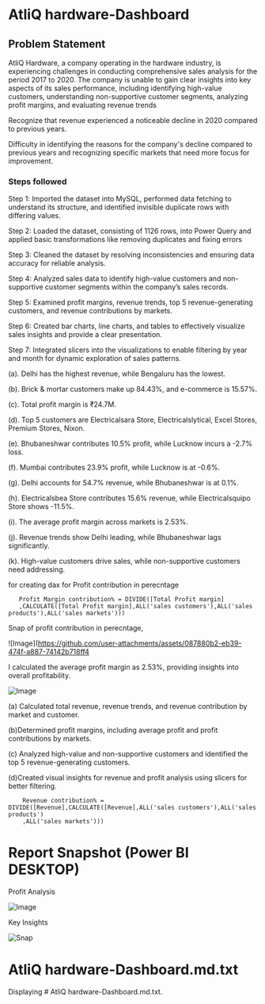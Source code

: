 # AtliQ hardware-Dashboard



## Problem Statement
AtliQ Hardware, a company operating in the hardware industry, is experiencing challenges in conducting comprehensive sales analysis for the period 2017 to 2020. The company is unable to gain clear insights into key aspects of its sales performance, including identifying high-value customers, understanding non-supportive customer segments, analyzing profit margins, and evaluating revenue trends

Recognize that revenue experienced a noticeable decline in 2020 compared to previous years. 

Difficulty in identifying the reasons for the company's decline compared to previous years and recognizing specific markets that need more focus for improvement.


### Steps followed 

Step 1: Imported the dataset into MySQL, performed data fetching to understand its structure, and identified invisible duplicate rows with differing values.

Step 2: Loaded the dataset, consisting of 1126 rows, into Power Query and applied basic transformations like removing duplicates and fixing errors

Step 3: Cleaned the dataset by resolving inconsistencies and ensuring data accuracy for reliable analysis.

Step 4: Analyzed sales data to identify high-value customers and non-supportive customer segments within the company’s sales records.

Step 5: Examined profit margins, revenue trends, top 5 revenue-generating customers, and revenue contributions by markets.

Step 6: Created bar charts, line charts, and tables to effectively visualize sales insights and provide a clear presentation.

Step 7: Integrated slicers into the visualizations to enable filtering by year and month for dynamic exploration of sales patterns.

(a). Delhi has the highest revenue, while Bengaluru has the lowest.  

(b). Brick & mortar customers make up 84.43%, and e-commerce is 15.57%.  

(c). Total profit margin is ₹24.7M.  

(d). Top 5 customers are Electricalsara Store, Electricalslytical, Excel Stores, Premium Stores, Nixon.  

(e). Bhubaneshwar contributes 10.5% profit, while Lucknow incurs a -2.7% loss.  

(f). Mumbai contributes 23.9% profit, while Lucknow is at -0.6%.  

(g). Delhi accounts for 54.7% revenue, while Bhubaneshwar is at 0.1%.  

(h). Electricalsbea Store contributes 15.6% revenue, while Electricalsquipo Store shows -11.5%.  

(i). The average profit margin across markets is 2.53%.  

(j). Revenue trends show Delhi leading, while Bhubaneshwar lags significantly.  

(k). High-value customers drive sales, while non-supportive customers need addressing.  
  


  


for creating dax for Profit contribution in perecntage
       
       Profit Margin contribution% = DIVIDE([Total Profit margin]
       ,CALCULATE([Total Profit margin],ALL('sales customers'),ALL('sales products'),ALL('sales markets')))
        
Snap of profit contribution in perecntage,

![Image](https://github.com/user-attachments/assets/087880b2-eb39-474f-a887-74142b718ff4


 I calculated the average profit margin as 
 2.53%, providing insights into
 overall profitability.

![Image](https://github.com/user-attachments/assets/2fde8845-07a8-4b9a-8a66-d7106247e669)

(a) Calculated total revenue, revenue trends, and revenue contribution by market and customer.

(b)Determined profit margins, including average profit and profit contributions by markets.

(c) Analyzed high-value and non-supportive customers and identified the top 5 revenue-generating customers. 

(d)Created visual insights for revenue and profit analysis using slicers for better filtering.  

        Revenue contribution% = DIVIDE([Revenue],CALCULATE([Revenue],ALL('sales customers'),ALL('sales products')
        ,ALL('sales markets')))

 # Report Snapshot (Power BI DESKTOP)

Profit Analysis


![Image](https://github.com/user-attachments/assets/c5ddee19-ef61-4407-ad16-4f8ff8913730)



Key Insights

![Snap](https://github.com/user-attachments/assets/6baeed55-9a35-4b69-b44d-b5dbbd5a8e13.PNG)

# AtliQ hardware-Dashboard.md.txt
Displaying # AtliQ hardware-Dashboard.md.txt.
